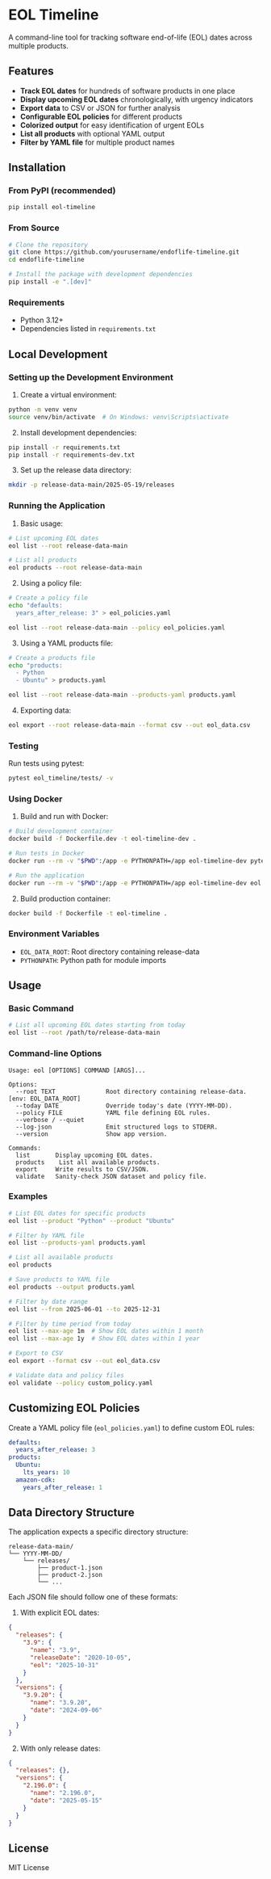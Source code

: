 # EOL Timeline

A command-line tool for tracking software end-of-life (EOL) dates across multiple products.

## Features

- **Track EOL dates** for hundreds of software products in one place
- **Display upcoming EOL dates** chronologically, with urgency indicators
- **Export data** to CSV or JSON for further analysis
- **Configurable EOL policies** for different products
- **Colorized output** for easy identification of urgent EOLs
- **List all products** with optional YAML output
- **Filter by YAML file** for multiple product names

## Installation

### From PyPI (recommended)

```bash
pip install eol-timeline
```

### From Source

```bash
# Clone the repository
git clone https://github.com/yourusername/endoflife-timeline.git
cd endoflife-timeline

# Install the package with development dependencies
pip install -e ".[dev]"
```

### Requirements

- Python 3.12+
- Dependencies listed in `requirements.txt`

## Local Development

### Setting up the Development Environment

1. Create a virtual environment:
```bash
python -m venv venv
source venv/bin/activate  # On Windows: venv\Scripts\activate
```

2. Install development dependencies:
```bash
pip install -r requirements.txt
pip install -r requirements-dev.txt
```

3. Set up the release data directory:
```bash
mkdir -p release-data-main/2025-05-19/releases
```

### Running the Application

1. Basic usage:
```bash
# List upcoming EOL dates
eol list --root release-data-main

# List all products
eol products --root release-data-main
```

2. Using a policy file:
```bash
# Create a policy file
echo "defaults:
  years_after_release: 3" > eol_policies.yaml

eol list --root release-data-main --policy eol_policies.yaml
```

3. Using a YAML products file:
```bash
# Create a products file
echo "products:
  - Python
  - Ubuntu" > products.yaml

eol list --root release-data-main --products-yaml products.yaml
```

4. Exporting data:
```bash
eol export --root release-data-main --format csv --out eol_data.csv
```

### Testing

Run tests using pytest:
```bash
pytest eol_timeline/tests/ -v
```

### Using Docker

1. Build and run with Docker:
```bash
# Build development container
docker build -f Dockerfile.dev -t eol-timeline-dev .

# Run tests in Docker
docker run --rm -v "$PWD":/app -e PYTHONPATH=/app eol-timeline-dev pytest eol_timeline/tests/ -v

# Run the application
docker run --rm -v "$PWD":/app -e PYTHONPATH=/app eol-timeline-dev eol list --root release-data-main
```

2. Build production container:
```bash
docker build -f Dockerfile -t eol-timeline .
```

### Environment Variables

- `EOL_DATA_ROOT`: Root directory containing release-data
- `PYTHONPATH`: Python path for module imports

## Usage

### Basic Command

```bash
# List all upcoming EOL dates starting from today
eol list --root /path/to/release-data-main
```

### Command-line Options

```
Usage: eol [OPTIONS] COMMAND [ARGS]...

Options:
  --root TEXT              Root directory containing release-data. [env: EOL_DATA_ROOT]
  --today DATE             Override today's date (YYYY‑MM‑DD).
  --policy FILE            YAML file defining EOL rules.
  --verbose / --quiet      
  --log-json               Emit structured logs to STDERR.
  --version                Show app version.

Commands:
  list       Display upcoming EOL dates.
  products    List all available products.
  export     Write results to CSV/JSON.
  validate   Sanity‑check JSON dataset and policy file.
```

### Examples

```bash
# List EOL dates for specific products
eol list --product "Python" --product "Ubuntu"

# Filter by YAML file
eol list --products-yaml products.yaml

# List all available products
eol products

# Save products to YAML file
eol products --output products.yaml

# Filter by date range
eol list --from 2025-06-01 --to 2025-12-31

# Filter by time period from today
eol list --max-age 1m  # Show EOL dates within 1 month
eol list --max-age 1y  # Show EOL dates within 1 year

# Export to CSV
eol export --format csv --out eol_data.csv

# Validate data and policy files
eol validate --policy custom_policy.yaml
```

## Customizing EOL Policies

Create a YAML policy file (`eol_policies.yaml`) to define custom EOL rules:

```yaml
defaults:
  years_after_release: 3
products:
  Ubuntu:
    lts_years: 10
  amazon-cdk:
    years_after_release: 1
```

## Data Directory Structure

The application expects a specific directory structure:

```
release-data-main/
└── YYYY-MM-DD/
    └── releases/
        ├── product-1.json
        ├── product-2.json
        └── ...
```

Each JSON file should follow one of these formats:

1. With explicit EOL dates:
```json
{
  "releases": {
    "3.9": {
      "name": "3.9",
      "releaseDate": "2020-10-05",
      "eol": "2025-10-31"
    }
  },
  "versions": {
    "3.9.20": {
      "name": "3.9.20",
      "date": "2024-09-06"
    }
  }
}
```

2. With only release dates:
```json
{
  "releases": {},
  "versions": {
    "2.196.0": {
      "name": "2.196.0",
      "date": "2025-05-15"
    }
  }
}
```

## License

MIT License
